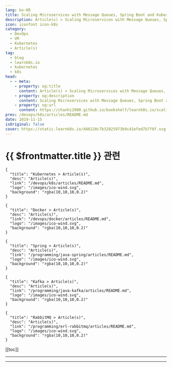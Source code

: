 ```yaml
---
lang: ko-KR
title: Scaling Microservices with Message Queues, Spring Boot and Kubernetes
description: Article(s) > Scaling Microservices with Message Queues, Spring Boot and Kubernetes
icon: iconfont icon-k8s
category:
  - DevOps
  - VM
  - Kubernetes
  - Article(s)
tag:
  - blog
  - learnk8s.io
  - kubernetes
  - k8s
head:
  - - meta:
    - property: og:title
      content: Article(s) > Scaling Microservices with Message Queues, Spring Boot and Kubernetes
    - property: og:description
      content: Scaling Microservices with Message Queues, Spring Boot and Kubernetes
    - property: og:url
      content: https://chanhi2000.github.io/bookshelf/learnk8s.io/scaling-spring-boot-microservices.html
prev: /devops/k8s/articles/README.md
date: 2019-11-15
isOriginal: false
cover: https://static.learnk8s.io/d46220c7b32025973b9c41efed7b7f8f.svg
---
```


# {{ $frontmatter.title }} 관련

```component VPCard
{
  "title": "Kubernetes > Article(s)",
  "desc": "Article(s)",
  "link": "/devops/k8s/articles/README.md",
  "logo": "/images/ico-wind.svg",
  "background": "rgba(10,10,10,0.2)"
}
```

```component VPCard
{
  "title": "Docker > Article(s)",
  "desc": "Article(s)",
  "link": "/devops/docker/articles/README.md",
  "logo": "/images/ico-wind.svg",
  "background": "rgba(10,10,10,0.2)"
}
```

```component VPCard
{
  "title": "Spring > Article(s)",
  "desc": "Article(s)",
  "link": "/programming/java-spring/articles/README.md",
  "logo": "/images/ico-wind.svg",
  "background": "rgba(10,10,10,0.2)"
}
```

```component VPCard
{
  "title": "Kafka > Article(s)",
  "desc": "Article(s)",
  "link": "/programming/java-kafka/articles/README.md",
  "logo": "/images/ico-wind.svg",
  "background": "rgba(10,10,10,0.2)"
}
```

```component VPCard
{
  "title": "RabbitMQ > Article(s)",
  "desc": "Article(s)",
  "link": "/programming/erl-rabbitmq/articles/README.md",
  "logo": "/images/ico-wind.svg",
  "background": "rgba(10,10,10,0.2)"
}
```

[[toc]]

---

<SiteInfo
  name="Scaling Microservices with Message Queues, Spring Boot and Kubernetes"
  desc="Learn how to scale SpringBoot apps in Kubernetes using the autoscaler and a message broker such as Kafka, RabbitMQ or ActiveMQ."
  url="https://learnk8s.io/scaling-spring-boot-microservices"
  logo="https://static.learnk8s.io/f7e5160d4744cf05c46161170b5c11c9.svg"
  preview="https://static.learnk8s.io/d46220c7b32025973b9c41efed7b7f8f.svg"/>

<!-- TODO: 작성 -->

---

<TagLinks />